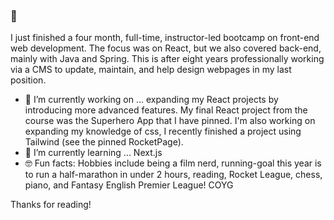 ### 👋
I just finished a four month, full-time, instructor-led bootcamp on front-end web development. The focus was on React, but we also covered back-end, mainly with Java and Spring. This is after eight years professionally working via a CMS to update, maintain, and help design webpages in my last position. 

- 🔭 I’m currently working on ... expanding my React projects by introducing more advanced features. My final React project from the course was the Superhero App that I have pinned. I'm also working on expanding my knowledge of css, I recently finished a project using Tailwind (see the pinned RocketPage).
- 🌱 I’m currently learning ... Next.js
- 🤓 Fun facts: Hobbies include being a film nerd, running-goal this year is to run a half-marathon in under 2 hours, reading, Rocket League, chess, piano, and Fantasy English Premier League! COYG

Thanks for reading!

<!--
**fightiiing/fightiiing** is a ✨ _special_ ✨ repository because its `README.md` (this file) appears on your GitHub profile.

Here are some ideas to get you started:
- 👯 I’m looking to collaborate on ...
- 🤔 I’m looking for help with ...
- 💬 Ask me about ...
- 📫 How to reach me: ...
- 😄 Pronouns: ...
-->
